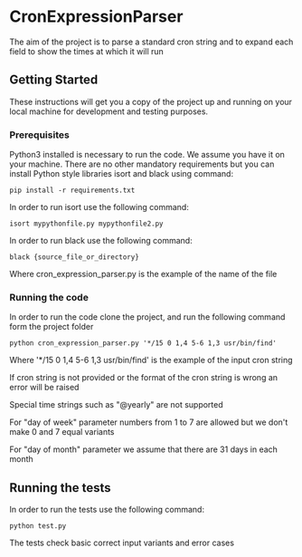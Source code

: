 # CronExpressionParser

The aim of the project is to parse a standard cron string and to expand each field to show the times at which it will run

## Getting Started

These instructions will get you a copy of the project up and running on your local machine for development and testing purposes.

### Prerequisites

Python3 installed is necessary to run the code. We assume you have it on your machine. There are no other mandatory requirements but you can install Python style libraries isort and black using command:

```
pip install -r requirements.txt
```

In order to run isort use the following command:

```
isort mypythonfile.py mypythonfile2.py
```

In order to run black use the following command:

```
black {source_file_or_directory}
```

Where cron_expression_parser.py is the example of the name of the file

### Running the code

In order to run the code clone the project, and run the following command form the project folder

```
python cron_expression_parser.py '*/15 0 1,4 5-6 1,3 usr/bin/find' 
```
Where '*/15 0 1,4 5-6 1,3 usr/bin/find' is the example of the input cron string

If cron string is not provided or the format of the cron string is wrong an error will be raised

Special time strings such as "@yearly" are not supported

For "day of week" parameter numbers from 1 to 7 are allowed but we don't make 0 and 7 equal variants

For "day of month" parameter we assume that there are 31 days in each month

## Running the tests

In order to run the tests use the following command:

```
python test.py
```

The tests check basic correct input variants and error cases



